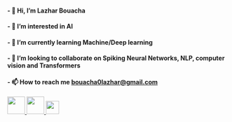 #### - 👋 Hi, I’m Lazhar Bouacha
#### - 👀 I’m interested in AI
#### - 🌱 I’m currently learning Machine/Deep learning
#### - 💞️ I’m looking to collaborate on Spiking Neural Networks, NLP, computer vision and Transformers
#### - 📫 How to reach me bouacha0lazhar@gmail.com

<!---
bouachalazhar/bouachalazhar is a ✨ special ✨ repository because its `README.md` (this file) appears on your GitHub profile.
You can click the Preview link to take a look at your changes.
--->

<!DOCTYPE html>
<html lang="en">
<head>
    <meta charset="UTF-8">
    <meta http-equiv="X-UA-Compatible" content="IE=edge">
    <meta name="viewport" content="width=device-width, initial-scale=1.0">
    <link href="style.css" rel="stylesheet">
</head>
<body>
    <div class="contact">
        <a href="linkedin.com/in/bouachalazhar/" target="_blank">
            <img src="https://brand.linkedin.com/content/dam/me/business/en-us/amp/brand-site/v2/bg/LI-Bug.svg.original.svg" width="auto" height="40">
        </a>
        <a href="stackoverflow.com/users/13450899/bouachalazhar/" target="_blank">
            <img src="https://stackoverflow.design/assets/img/logos/so/logo-stackoverflow.svg" width="auto" height="40">
        </a>
        <a href="kaggle.com/bouachalazhar" target="_blank">
            <img src="https://upload.wikimedia.org/wikipedia/commons/7/7c/Kaggle_logo.png" width="auto" height="30">
        </a>
    </div>
</body>
</html>

